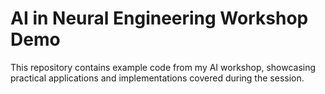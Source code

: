 # AI in Neural Engineering Workshop Demo
This repository contains example code from my AI workshop, showcasing practical applications and implementations covered during the session.
